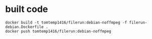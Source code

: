 # built code
```shell
docker build -t tomtemp1416/filerun:debian-noffmpeg -f filerun-debian.Dockerfile .
docker push tomtemp1416/filerun:debian-noffmpeg
```